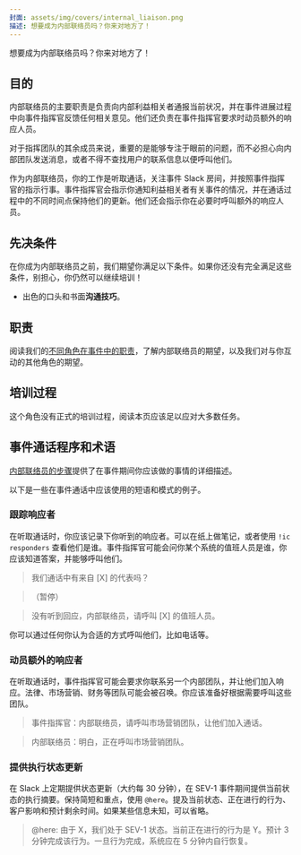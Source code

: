 ```yaml
---
封面: assets/img/covers/internal_liaison.png
描述: 想要成为内部联络员吗？你来对地方了！
---
```

想要成为内部联络员吗？你来对地方了！

## 目的
内部联络员的主要职责是负责向内部利益相关者通报当前状况，并在事件进展过程中向事件指挥官反馈任何相关意见。他们还负责在事件指挥官要求时动员额外的响应人员。

对于指挥团队的其余成员来说，重要的是能够专注于眼前的问题，而不必担心向内部团队发送消息，或者不得不查找用户的联系信息以便呼叫他们。

作为内部联络员，你的工作是听取通话，关注事件 Slack 房间，并按照事件指挥官的指示行事。事件指挥官会指示你通知利益相关者有关事件的情况，并在通话过程中的不同时间点保持他们的更新。他们还会指示你在必要时呼叫额外的响应人员。

## 先决条件
在你成为内部联络员之前，我们期望你满足以下条件。如果你还没有完全满足这些条件，别担心，你仍然可以继续培训！

* 出色的口头和书面**沟通技巧**。

## 职责
阅读我们的[不同角色在事件中的职责](../before/different_roles.md)，了解内部联络员的期望，以及我们对与你互动的其他角色的期望。

## 培训过程
这个角色没有正式的培训过程，阅读本页应该足以应对大多数任务。

## 事件通话程序和术语
[内部联络员的步骤](../during/during_an_incident.md)提供了在事件期间你应该做的事情的详细描述。

以下是一些在事件通话中应该使用的短语和模式的例子。

### 跟踪响应者
在听取通话时，你应该记录下你听到的响应者。可以在纸上做笔记，或者使用 `!ic responders` 查看他们是谁。事件指挥官可能会问你某个系统的值班人员是谁，你应该知道答案，并能够呼叫他们。

> 我们通话中有来自 [X] 的代表吗？

> （暂停）

> 没有听到回应，内部联络员，请呼叫 [X] 的值班人员。

你可以通过任何你认为合适的方式呼叫他们，比如电话等。

### 动员额外的响应者
在听取通话时，事件指挥官可能会要求你联系另一个内部团队，并让他们加入响应。法律、市场营销、财务等团队可能会被召唤。你应该准备好根据需要呼叫这些团队。

> 事件指挥官：内部联络员，请呼叫市场营销团队，让他们加入通话。

> 内部联络员：明白，正在呼叫市场营销团队。

### 提供执行状态更新
在 Slack 上定期提供状态更新（大约每 30 分钟），在 SEV-1 事件期间提供当前状态的执行摘要。保持简短和重点，使用 `@here`。提及当前状态、正在进行的行为、客户影响和预计剩余时间。如果某些信息未知，可以省略。

> @here: 由于 X，我们处于 SEV-1 状态。当前正在进行的行为是 Y。预计 3 分钟完成该行为。一旦行为完成，系统应在 5 分钟内自行恢复。